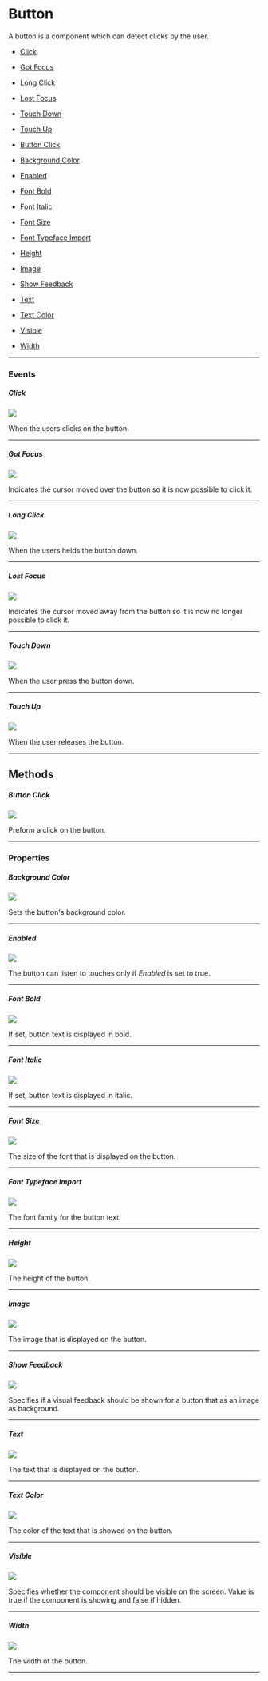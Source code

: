 # Button

A button is a component which can detect clicks by the user.

* [Click](#click)
* [Got Focus](#got-focus)
* [Long Click](#long-click)
* [Lost Focus](#lost-focus)
* [Touch Down](#touch-down)
* [Touch Up](#touch-up)

* [Button Click](#button-click)

* [Background Color](#background-color)
* [Enabled](#enabled)
* [Font Bold](#font-bold)
* [Font Italic](#font-italic)
* [Font Size](#font-size)
* [Font Typeface Import](#font-typeface-import)
* [Height](#height)
* [Image](#image)
* [Show Feedback](#show-feedback)
* [Text](#text)
* [Text Color](#text-color)
* [Visible](#visible)
* [Width](#width)

---

### Events

##### Click

![](/assets/user-interface/button/Click.png)

When the users clicks on the button.

---

##### Got Focus

![](/assets/user-interface/button/GotFocus.png)

Indicates the cursor moved over the button so it is now possible to click it.

---

##### Long Click

![](/assets/user-interface/button/LongClick.png)

When the users helds the button down.

---

##### Lost Focus

![](/assets/user-interface/button/LostFocus.png)

Indicates the cursor moved away from the button so it is now no longer possible to click it.

---

##### Touch Down

![](/assets/user-interface/button/TouchDown.png)

When the user press the button down.

---

##### Touch Up

![](/assets/user-interface/button/TouchUp.png)

When the user releases the button.

---

## Methods

##### Button Click

![](/assets/user-interface/button/ButtonClick.png)

Preform a click on the button.

---

### Properties

##### Background Color

![](/assets/user-interface/button/BackgroundColor.png)

Sets the button's background color.

---

##### Enabled

![](/assets/user-interface/button/Enabled.png)

The button can listen to touches only if _Enabled_ is set to true.

---

##### Font Bold

![](/assets/user-interface/button/FontBold.png)

If set, button text is displayed in bold.

---

##### Font Italic

![](/assets/user-interface/button/FontItalic.png)

If set, button text is displayed in italic.

---

##### Font Size

![](/assets/user-interface/button/FontSize.png)

The size of the font that is displayed on the button.

---

##### Font Typeface Import

![](/assets/user-interface/button/FontTypefaceImport.png)

The font family for the button text.

---

##### Height

![](/assets/user-interface/button/Height.png)

The height of the button.

---

##### Image

![](/assets/user-interface/button/Image.png)

The image that is displayed on the button.

---

##### Show Feedback

![](/assets/user-interface/button/ShowFeedback.png)

Specifies if a visual feedback should be shown for a button that as an image as background.

---

##### Text

![](/assets/user-interface/button/Text.png)

The text that is displayed on the button.

---

##### Text Color

![](/assets/user-interface/button/TextColor.png)

The color of the text that is showed on the button.

---

##### Visible

![](/assets/user-interface/button/Visible.png)

Specifies whether the component should be visible on the screen. Value is true if the component is showing and false if hidden.

---

##### Width

![](/assets/user-interface/button/Width.png)

The width of the button.

---

